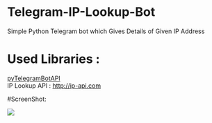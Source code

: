 # Telegram-IP-Lookup-Bot
Simple Python Telegram bot which Gives Details of Given IP Address

# Used Libraries :

[pyTelegramBotAPI](https://github.com/eternnoir/pyTelegramBotAPI)<br/>
IP Lookup API : http://ip-api.com

#ScreenShot:

<img src="https://github.com/itsAPK/Telegram-IP-Lookup-Bot/blob/master/Screenshot%20(791).png">
